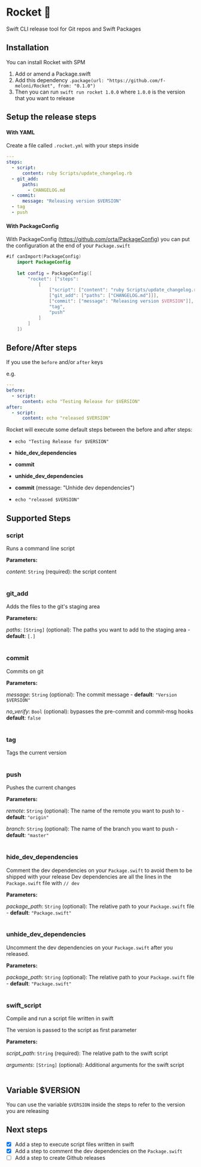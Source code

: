 # Rocket 🚀

Swift CLI release tool for Git repos and Swift Packages

## Installation
You can install Rocket with SPM

1. Add or amend a Package.swift
2. Add this dependency `.package(url: "https://github.com/f-meloni/Rocket", from: "0.1.0")`
3. Then you can run `swift run rocket 1.0.0` where `1.0.0` is the version that you want to release

## Setup the release steps

#### With YAML
Create a file called `.rocket.yml` with your steps inside

```yaml
---
steps: 
  - script: 
      content: ruby Scripts/update_changelog.rb
  - git_add:
      paths:
        - CHANGELOG.md
  - commit:
      message: "Releasing version $VERSION"
  - tag
  - push
```

#### With PackageConfig
With PackageConfig (https://github.com/orta/PackageConfig) you can put the configuration at the end of your `Package.swift`

```swift
#if canImport(PackageConfig)
    import PackageConfig
    
    let config = PackageConfig([
        "rocket": ["steps":
            [
                ["script": ["content": "ruby Scripts/update_changelog.rb"]]
                ["git_add": ["paths": ["CHANGELOG.md"]]],
                ["commit": ["message": "Releasing version $VERSION"]],
                "tag",
                "push"
            ]
        ]
    ])
```

## Before/After steps
If you use the `before` and/or `after` keys

e.g.

```yaml
---
before: 
  - script: 
      content: echo "Testing Release for $VERSION"
after:
  - script: 
      content: echo "released $VERSION"
```

Rocket will execute some default steps between the before and after steps:

- `echo "Testing Release for $VERSION"`

- **hide_dev_dependencies**
- **commit**
- **unhide_dev_dependencies**
- **commit** (message: "Unhide dev dependencies")

- `echo "released $VERSION"`

## Supported Steps

### script
Runs a command line script

**Parameters:**

_content_: `String` (required): the script content
<br/><br/>

### git_add
Adds the files to the git's staging area

**Parameters:**

_paths_: `[String]` (optional): The paths you want to add to the staging area - **default**: `[.]`
<br/><br/>

### commit
Commits on git

**Parameters:**

_message_: `String` (optional): The commit message - **default**: `"Version $VERSION"`

_no_verify_: `Bool` (optional): bypasses the pre-commit and commit-msg hooks **default**: `false`
<br/><br/>

### tag
Tags the current version
<br/><br/>

### push
Pushes the current changes

**Parameters:**

_remote_: `String` (optional): The name of the remote you want to push to - **default**: `"origin"`

_branch_: `String` (optional): The name of the branch you want to push - **default**: `"master"`
<br/><br/>

### hide_dev_dependencies
Comment the dev dependencies on your `Package.swift` to avoid them to be shipped with your release
Dev dependencies are all the lines in the `Package.swift` file with `// dev`

**Parameters:**

_package_path_: `String` (optional): The relative path to your `Package.swift` file - **default**: `"Package.swift"`
<br/><br/>

### unhide_dev_dependencies
Uncomment the dev dependencies on your `Package.swift` after you released.

**Parameters:**

_package_path_: `String` (optional): The relative path to your `Package.swift` file - **default**: `"Package.swift"`
<br/><br/>

### swift_script
Compile and run a script file written in swift

The version is passed to the script as first parameter

**Parameters:**

_script_path_: `String` (required): The relative path to the swift script

_arguments_: `[String]` (optional): Additional arguments for the swift script
<br/><br/>

## Variable $VERSION

You can use the variable `$VERSION` inside the steps to refer to the version you are releasing

## Next steps

- [X] Add a step to execute script files written in swift
- [X] Add a step to comment the dev dependencies on the `Package.swift`
- [ ] Add a step to create Github releases
